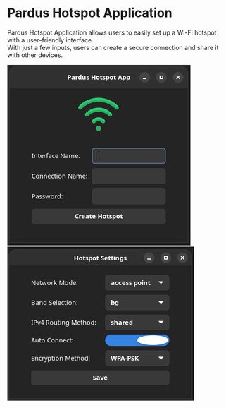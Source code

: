 # Pardus Hotspot Application

Pardus Hotspot Application allows users to easily set up a Wi-Fi hotspot with a user-friendly interface.   
With just a few inputs, users can create a secure connection and share it with
other devices.   

![Pardus Hotspot App](img/hotspot-app.png)
![Pardus Hotspot Settings](img/hotspot-settings.png)
